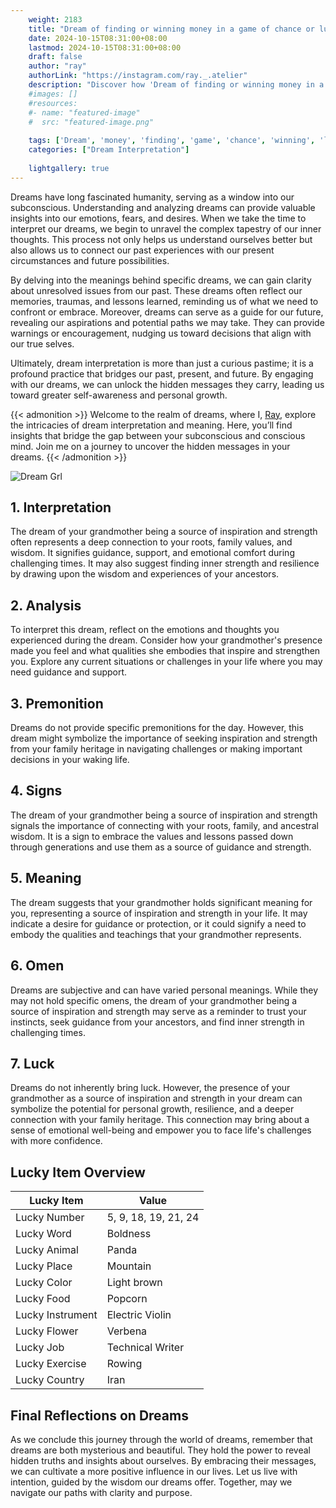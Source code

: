 ```yaml
---
    weight: 2183
    title: "Dream of finding or winning money in a game of chance or luck."  # Assuming 'title' column exists
    date: 2024-10-15T08:31:00+08:00
    lastmod: 2024-10-15T08:31:00+08:00
    draft: false
    author: "ray"
    authorLink: "https://instagram.com/ray._.atelier"
    description: "Discover how 'Dream of finding or winning money in a game of chance or luck.' can interpret your future and uncover its significant meanings in your life."
    #images: []
    #resources:
    #- name: "featured-image"
    #  src: "featured-image.png"
    
    tags: ['Dream', 'money', 'finding', 'game', 'chance', 'winning', 'luck']
    categories: ["Dream Interpretation"]
    
    lightgallery: true
---
```

    
Dreams have long fascinated humanity, serving as a window into our subconscious. Understanding and analyzing dreams can provide valuable insights into our emotions, fears, and desires. When we take the time to interpret our dreams, we begin to unravel the complex tapestry of our inner thoughts. This process not only helps us understand ourselves better but also allows us to connect our past experiences with our present circumstances and future possibilities.

By delving into the meanings behind specific dreams, we can gain clarity about unresolved issues from our past. These dreams often reflect our memories, traumas, and lessons learned, reminding us of what we need to confront or embrace. Moreover, dreams can serve as a guide for our future, revealing our aspirations and potential paths we may take. They can provide warnings or encouragement, nudging us toward decisions that align with our true selves.

Ultimately, dream interpretation is more than just a curious pastime; it is a profound practice that bridges our past, present, and future. By engaging with our dreams, we can unlock the hidden messages they carry, leading us toward greater self-awareness and personal growth.

{{< admonition >}}
Welcome to the realm of dreams, where I, [Ray](https://instagram.com/ray._.atelier), explore the intricacies of dream interpretation and meaning. Here, you’ll find insights that bridge the gap between your subconscious and conscious mind. Join me on a journey to uncover the hidden messages in your dreams.
{{< /admonition >}}

![Dream Grl](https://cdn.pixabay.com/photo/2017/11/02/03/35/gothic-2910057_1280.jpg "Dream Grl")

## 1. Interpretation
 The dream of your grandmother being a source of inspiration and strength often represents a deep connection to your roots, family values, and wisdom. It signifies guidance, support, and emotional comfort during challenging times. It may also suggest finding inner strength and resilience by drawing upon the wisdom and experiences of your ancestors.

## 2. Analysis
 To interpret this dream, reflect on the emotions and thoughts you experienced during the dream. Consider how your grandmother's presence made you feel and what qualities she embodies that inspire and strengthen you. Explore any current situations or challenges in your life where you may need guidance and support.

## 3. Premonition
 Dreams do not provide specific premonitions for the day. However, this dream might symbolize the importance of seeking inspiration and strength from your family heritage in navigating challenges or making important decisions in your waking life.

## 4. Signs
 The dream of your grandmother being a source of inspiration and strength signals the importance of connecting with your roots, family, and ancestral wisdom. It is a sign to embrace the values and lessons passed down through generations and use them as a source of guidance and strength.

## 5. Meaning
 The dream suggests that your grandmother holds significant meaning for you, representing a source of inspiration and strength in your life. It may indicate a desire for guidance or protection, or it could signify a need to embody the qualities and teachings that your grandmother represents.

## 6. Omen
 Dreams are subjective and can have varied personal meanings. While they may not hold specific omens, the dream of your grandmother being a source of inspiration and strength may serve as a reminder to trust your instincts, seek guidance from your ancestors, and find inner strength in challenging times.

## 7. Luck
 Dreams do not inherently bring luck. However, the presence of your grandmother as a source of inspiration and strength in your dream can symbolize the potential for personal growth, resilience, and a deeper connection with your family heritage. This connection may bring about a sense of emotional well-being and empower you to face life's challenges with more confidence.

## Lucky Item Overview
| Lucky Item          | Value              |
|---------------|--------------------|
| Lucky Number        | 5, 9, 18, 19, 21, 24  |
| Lucky Word          | Boldness |
| Lucky Animal        | Panda |
| Lucky Place         | Mountain     |
| Lucky Color         | Light brown     |
| Lucky Food          | Popcorn      |
| Lucky Instrument    | Electric Violin |
| Lucky Flower        | Verbena    |
| Lucky Job           | Technical Writer       |
| Lucky Exercise      | Rowing  |
| Lucky Country       | Iran    |


##  Final Reflections on Dreams

As we conclude this journey through the world of dreams, remember that dreams are both mysterious and beautiful. They hold the power to reveal hidden truths and insights about ourselves. By embracing their messages, we can cultivate a more positive influence in our lives. Let us live with intention, guided by the wisdom our dreams offer. Together, may we navigate our paths with clarity and purpose.
